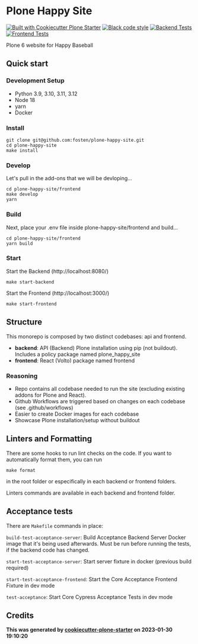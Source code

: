 # Plone Happy Site

[![Built with Cookiecutter Plone Starter](https://img.shields.io/badge/built%20with-Cookiecutter%20Plone%20Starter-0083be.svg?logo=cookiecutter)](https://github.com/collective/cookiecutter-plone-starter/)
[![Black code style](https://img.shields.io/badge/code%20style-black-000000.svg)](https://github.com/ambv/black)
[![Backend Tests](https://github.com/fosten/plone-happy-site/actions/workflows/backend-testing.yml/badge.svg)](https://github.com/fosten/plone-happy-site/actions/workflows/backend-testing.yml)
[![Frontend Tests](https://github.com/fosten/plone-happy-site/actions/workflows/frontend-testing.yml/badge.svg)](https://github.com/fosten/plone-happy-site/actions/workflows/frontend-testing.yml)

Plone 6 website for Happy Baseball

## Quick start

### Development Setup

- Python 3.9, 3.10, 3.11, 3.12
- Node 18
- yarn
- Docker

### Install

```shell
git clone git@github.com:fosten/plone-happy-site.git
cd plone-happy-site
make install
```

### Develop
Let's pull in the add-ons that we will be devloping...
```shell
cd plone-happy-site/frontend
make develop
yarn
```

### Build
Next, place your .env file inside plone-happy-site/frontend and build...
```shell
cd plone-happy-site/frontend
yarn build
```

### Start

Start the Backend (http://localhost:8080/)

```shell
make start-backend
```

Start the Frontend (http://localhost:3000/)

```shell
make start-frontend
```

## Structure

This monorepo is composed by two distinct codebases: api and frontend.

- **backend**: API (Backend) Plone installation using pip (not buildout). Includes a policy package named plone_happy_site
- **frontend**: React (Volto) package named frontend

### Reasoning

- Repo contains all codebase needed to run the site (excluding existing addons for Plone and React).
- Github Workflows are triggered based on changes on each codebase (see .github/workflows)
- Easier to create Docker images for each codebase
- Showcase Plone installation/setup without buildout

## Linters and Formatting

There are some hooks to run lint checks on the code. If you want to automatically format them, you can run

`make format`

in the root folder or especifically in each backend or frontend folders.

Linters commands are available in each backend and frontend folder.

## Acceptance tests

There are `Makefile` commands in place:

`build-test-acceptance-server`: Build Acceptance Backend Server Docker image that it's being used afterwards. Must be run before running the tests, if the backend code has changed.

`start-test-acceptance-server`: Start server fixture in docker (previous build required)

`start-test-acceptance-frontend`: Start the Core Acceptance Frontend Fixture in dev mode

`test-acceptance`: Start Core Cypress Acceptance Tests in dev mode

## Credits

**This was generated by [cookiecutter-plone-starter](https://github.com/collective/cookiecutter-plone-starter) on 2023-01-30 19:10:20**
